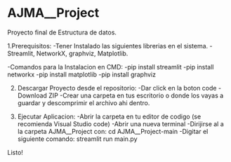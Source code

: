 # AJMA__Project
Proyecto final de Estructura de datos.

1.Prerequisitos:
-Tener Instalado las siguientes librerias en el sistema.
-Streamlit, NetworkX, graphviz, Matplotlib.


-Comandos para la Instalacion en CMD:
-pip install streamlit
-pip install networkx
-pip install matplotlib
-pip install graphviz


2. Descargar Proyecto desde el repositorio:
-Dar click en la boton code
-Download ZIP
-Crear una carpeta en tus escritorio o donde los vayas a guardar y descomprimir el archivo ahi dentro.


3. Ejecutar Aplicacion:
-Abrir la carpeta en tu editor de codigo (se recomienda Visual Studio code)
-Abrir una nueva terminal
-Dirijirse al a la carpeta AJMA__Project con: cd AJMA__Project-main
-Digitar el siguiente comando: streamlit run main.py


Listo!
